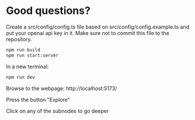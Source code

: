 # Good questions?

Create a src/config/config.ts file based on src/config/config.example.ts
and put your openai api key in it. Make sure not to commit this file to the repository.

```bash
npm run build
npm run start:server
```

In a new terminal:
```bash
npm run dev
```
Browse to the webpage: http://localhost:5173/

Press the button "Explore"

Click on any of the subnodes to go deeper